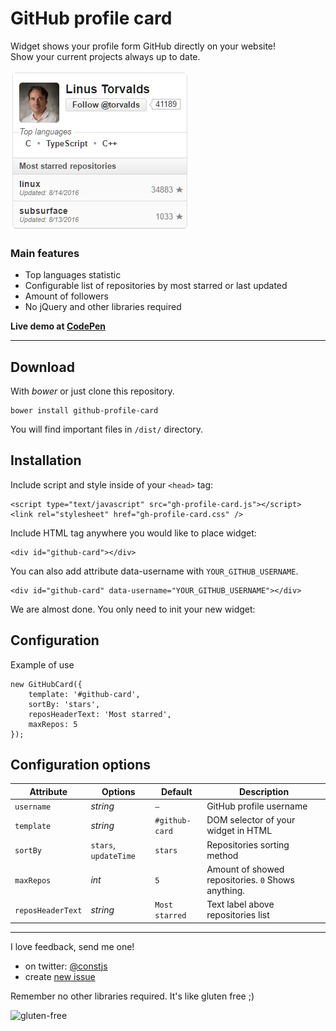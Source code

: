# GitHub profile card

Widget shows your profile form GitHub directly on your website!  
Show your current projects always up to date.

![Screenshot](./demo/screenshot.png)

### Main features
- Top languages statistic
- Configurable list of repositories by most starred or last updated
- Amount of followers
- No jQuery and other libraries required


**Live demo at [CodePen](http://codepen.io/piotrl/full/cwbgJ/)**

---

## Download
With *bower* or just clone this repository.
```
bower install github-profile-card
```
You will find important files in `/dist/` directory.

## Installation

Include script and style inside of your `<head>` tag:
```
<script type="text/javascript" src="gh-profile-card.js"></script>
<link rel="stylesheet" href="gh-profile-card.css" />
```

Include HTML tag anywhere you would like to place widget: 
```
<div id="github-card"></div>
```
You can also add attribute data-username with `YOUR_GITHUB_USERNAME`.

```
<div id="github-card" data-username="YOUR_GITHUB_USERNAME"></div>
```

We are almost done. You only need to init your new widget:

## Configuration
Example of use
```
new GitHubCard({
	template: '#github-card',
	sortBy: 'stars',
	reposHeaderText: 'Most starred',
	maxRepos: 5
});
```

## Configuration options   

Attribute  | Options                   | Default             | Description
---        | ---                       | ---                 | ---
`username` | *string*				   | `—`                | GitHub profile username
`template` | *string*                  | `#github-card`    | DOM selector of your widget in HTML
`sortBy`   | `stars`, `updateTime`     | `stars`             | Repositories sorting method
`maxRepos` | *int*			           | `5`				 | Amount of showed repositories. `0` Shows anything.
`reposHeaderText`     | *string*       | `Most starred`      | Text label above repositories list                           

---

I love feedback, send me one!
- on twitter: [@constjs](https://twitter.com/constjs) 
- create [new issue](https://github.com/piotrl/github-profile-card/issues/new)

Remember no other libraries required. It's like gluten free ;)

![gluten-free](http://forthebadge.com/images/badges/gluten-free.svg)